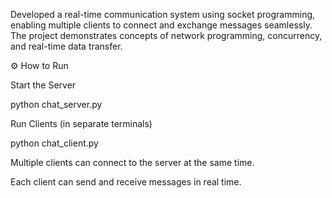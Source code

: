 Developed a real-time communication system using socket programming, enabling multiple clients to connect and exchange messages seamlessly. The project demonstrates concepts of network programming, concurrency, and real-time data transfer.

⚙️ How to Run

Start the Server

python chat_server.py


Run Clients (in separate terminals)

python chat_client.py


Multiple clients can connect to the server at the same time.

Each client can send and receive messages in real time.
